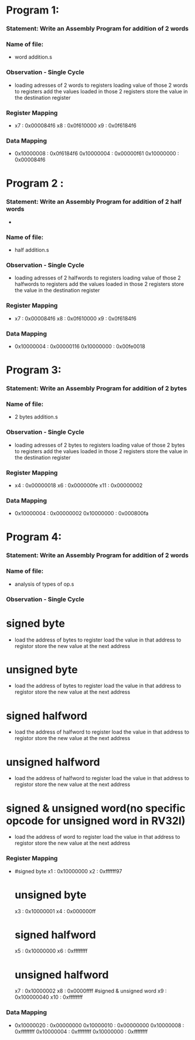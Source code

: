 # Program 1: 
### Statement: Write an Assembly Program for addition of 2 words

### Name of file:
- word addition.s  

### Observation - Single Cycle
- loading adresses of 2 words to registers
  loading value of those 2 words to registers
  add the values loaded in those 2 registers
  store the value in the destination register
 
### Register Mapping
- x7 : 0x000084f6
  x8 : 0x0f610000
  x9 : 0x0f6184f6

### Data Mapping
- 0x10000008 : 0x0f6184f6
  0x10000004 : 0x00000f61
  0x10000000 : 0x000084f6

# Program 2 : 
### Statement: Write an Assembly Program for addition of 2 half words
- 
### Name of file:
-  half addition.s

### Observation - Single Cycle
-  loading adresses of 2 halfwords to registers
  loading value of those 2 halfwords to registers
  add the values loaded in those 2 registers
  store the value in the destination register
 
 
### Register Mapping
- x7 : 0x000084f6
  x8 : 0x0f610000
  x9 : 0x0f6184f6

### Data Mapping
- 0x10000004 : 0x00000116
  0x10000000 : 0x00fe0018


# Program 3: 
### Statement: Write an Assembly Program for addition of 2 bytes

### Name of file:
-  2 bytes addition.s

### Observation - Single Cycle
-  loading adresses of 2 bytes to registers
  loading value of those 2 bytes to registers
  add the values loaded in those 2 registers
  store the value in the destination register
 
 
### Register Mapping
- x4  : 0x00000018
  x6  : 0x000000fe
  x11 : 0x00000002

### Data Mapping
- 0x10000004 : 0x00000002
  0x10000000 : 0x000800fa


# Program 4: 
### Statement: Write an Assembly Program for addition of 2 words

### Name of file:
- analysis of types of op.s  

### Observation - Single Cycle
# signed byte
- load the address of bytes to register
  load the value in that address to registor
  store the  new value at the next address
# unsigned byte
- load the address of bytes to register
  load the value in that address to registor
  store the  new value at the next address
# signed halfword
- load the address of halfword to register
  load the value in that address to registor
  store the  new value at the next address
# unsigned halfword
- load the address of halfword to register
  load the value in that address to registor
  store the  new value at the next address
# signed & unsigned word(no specific opcode for unsigned word in RV32I)
- load the address of word to register
  load the value in that address to registor
  store the  new value at the next address

### Register Mapping
- #signed byte 
  x1  : 0x10000000
  x2  : 0xffffff97
  # unsigned byte
  x3  : 0x10000001
  x4  : 0x000000ff
  # signed halfword
  x5  : 0x10000000
  x6  : 0xffffffff
  # unsigned halfword 
  x7  : 0x10000002
  x8  : 0x0000ffff
  #signed & unsigned word
  x9  : 0x100000040
  x10 : 0xffffffff

### Data Mapping
- 0x10000020 : 0x00000000
  0x10000010 : 0x00000000
  0x10000008 : 0xffffffff
  0x10000004 : 0xffffffff
  0x10000000 : 0xffffffff
